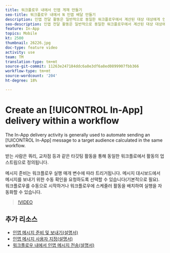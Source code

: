 ```yaml
---
title: 워크플로우 내에서 인앱 게재 만들기
seo-title: 워크플로우 내에서 N 인앱 배달 만들기
description: 인앱 전달 활동은 일반적으로 동일한 워크플로우에서 계산된 대상 대상에게 인앱 메시지 전송을 자동화하는 데 사용됩니다.
seo-description: 인앱 전달 활동은 일반적으로 동일한 워크플로우에서 계산된 대상 대상에게 인앱 메시지 전송을 자동화하는 데 사용됩니다.
feature: In-App
topics: Mobile
kt: 2500
thumbnail: 26226.jpg
doc-type: feature video
activity: use
team: TM
translation-type: tm+mt
source-git-commit: 11263e247184ddc6a8e3df6a8ed0899907fbb366
workflow-type: tm+mt
source-wordcount: '204'
ht-degree: 18%

---
```



# Create an [!UICONTROL In-App] delivery within a workflow

The In-App delivery activity is generally used to automate sending an [!UICONTROL In-App] message to a target audience calculated in the same workflow.

받는 사람은 쿼리, 교차점 등과 같은 타깃팅 활동을 통해 동일한 워크플로에서 활동의 업스트림으로 정의됩니다.

메시지 준비는 워크플로우 실행 매개 변수에 따라 트리거됩니다. 메시지 대시보드에서 메시지를 보내기 위한 수동 확인을 요청하도록 선택할 수 있습니다(기본적으로 필요). 워크플로우를 수동으로 시작하거나 워크플로우에 스케줄러 활동을 배치하여 실행을 자동화할 수 있습니다.

>[!VIDEO](https://video.tv.adobe.com/v/26226?quality=12)

## 추가 리소스

* [인앱 메시지 준비 및 보내기(설명서)](https://docs.adobe.com/content/help/en/campaign-standard/using/communication-channels/in-app-messaging/preparing-and-sending-an-in-app-message.html)
* [인앱 메시지 사용자 지정(설명서)](https://docs.adobe.com/content/help/en/campaign-standard/using/communication-channels/in-app-messaging/customizing-an-in-app-message.html)
* [워크플로우 내에서 인앱 메시지 전송(설명서)](https://docs.adobe.com/content/help/en/campaign-standard/using/managing-processes-and-data/channel-activities/in-app-delivery.html)
